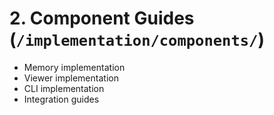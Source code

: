 # 2. Component Guides (`/implementation/components/`)

- Memory implementation
- Viewer implementation
- CLI implementation
- Integration guides

